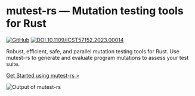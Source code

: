 # mutest-rs &mdash; Mutation testing tools for Rust

[![GitHub](https://img.shields.io/badge/GitHub-black?logo=github)](https://github.com/zalanlevai/mutest-rs)
[![DOI 10.1109/ICST57152.2023.00014](https://img.shields.io/badge/10.1109%2FICST57152.2023.00014-black?logo=DOI)](https://doi.org/10.1109/ICST57152.2023.00014)

Robust, efficient, safe, and parallel mutation testing tools for Rust. Use mutest-rs to generate and evaluate program mutations to assess your test suite.

[Get Started using mutest-rs >](./getting-started.md)

![Output of mutest-rs](https://github.com/zalanlevai/mutest-rs/raw/main/docs/res/output.png)
